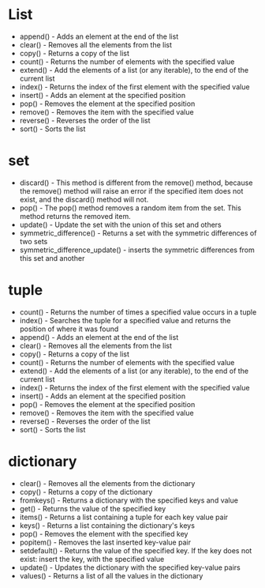 # List
- append() - Adds an element at the end of the list
- clear() - Removes all the elements from the list
- copy() - Returns a copy of the list
- count() - Returns the number of elements with the specified value
- extend() - Add the elements of a list (or any iterable), to the end of the current list
- index() - Returns the index of the first element with the specified value
- insert() - Adds an element at the specified position
- pop() - Removes the element at the specified position
- remove() - Removes the item with the specified value
- reverse() - Reverses the order of the list
- sort() - Sorts the list

# set
- discard() - This method is different from the remove() method, because the remove() method will raise an error if the specified item does not exist, and the discard() method will not.
- pop() - The pop() method removes a random item from the set. This method returns the removed item.
- update() - Update the set with the union of this set and others
- symmetric_difference() - Returns a set with the symmetric differences of two sets
- symmetric_difference_update() - inserts the symmetric differences from this set and another

# tuple
- count() - Returns the number of times a specified value occurs in a tuple
- index() - Searches the tuple for a specified value and returns the position of where it was found
- append() - Adds an element at the end of the list
- clear() - Removes all the elements from the list
- copy() - Returns a copy of the list
- count()	- Returns the number of elements with the specified value
- extend() - Add the elements of a list (or any iterable), to the end of the current list
- index()	- Returns the index of the first element with the specified value
- insert() - Adds an element at the specified position
- pop() - Removes the element at the specified position
- remove() - Removes the item with the specified value
- reverse() - Reverses the order of the list
- sort() - Sorts the list

# dictionary
- clear()	- Removes all the elements from the dictionary
- copy() - Returns a copy of the dictionary
- fromkeys() - Returns a dictionary with the specified keys and value
- get() - Returns the value of the specified key
- items()	- Returns a list containing a tuple for each key value pair
- keys() - Returns a list containing the dictionary's keys
- pop() - Removes the element with the specified key
- popitem() - Removes the last inserted key-value pair
- setdefault() - Returns the value of the specified key. If the key does not exist: insert the key, with the specified value
- update() - Updates the dictionary with the specified key-value pairs
- values() - Returns a list of all the values in the dictionary


